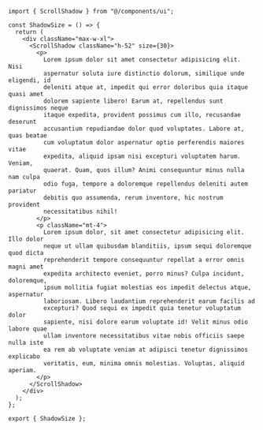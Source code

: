 ﻿```tsx
import { ScrollShadow } from "@/components/ui";

const ShadowSize = () => {
  return (
    <div className="max-w-xl">
      <ScrollShadow className="h-52" size={30}>
        <p>
          Lorem ipsum dolor sit amet consectetur adipisicing elit. Nisi
          aspernatur soluta iure distinctio dolorum, similique unde eligendi, id
          deleniti atque at, impedit qui error doloribus quia itaque quasi amet
          dolorem sapiente libero! Earum at, repellendus sunt dignissimos neque
          itaque expedita, provident possimus cum illo, recusandae deserunt
          accusantium repudiandae dolor quod voluptates. Labore at, quas beatae
          cum voluptatum dolor aspernatur optio perferendis maiores vitae
          expedita, aliquid ipsam nisi excepturi voluptatem harum. Veniam,
          quaerat. Quam, quos illum? Animi consequuntur minus nulla nam culpa
          odio fuga, tempore a doloremque repellendus deleniti autem pariatur
          debitis quo assumenda, rerum inventore, hic nostrum provident
          necessitatibus nihil!
        </p>
        <p className="mt-4">
          Lorem ipsum dolor, sit amet consectetur adipisicing elit. Illo dolor
          neque ut ullam quibusdam blanditiis, ipsum sequi doloremque quod dicta
          reprehenderit tempore consequuntur repellat a error omnis magni amet
          expedita architecto eveniet, porro minus? Culpa incidunt, doloremque,
          ipsum mollitia fugiat molestias eos impedit delectus atque, aspernatur
          laboriosam. Libero laudantium reprehenderit earum facilis ad
          excepturi? Quod sequi ex impedit quia tenetur voluptatum dolor
          sapiente, nisi dolore earum voluptate id! Velit minus odio labore quae
          ullam inventore necessitatibus vitae nobis officiis saepe nulla iste
          ea rem ab voluptate veniam at adipisci tenetur dignissimos explicabo
          veritatis, eum, minima omnis molestias. Voluptas, aliquid aperiam.
        </p>
      </ScrollShadow>
    </div>
  );
};

export { ShadowSize };

```
